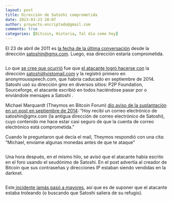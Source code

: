 ```yaml
---
layout: post
title: Dirección de Satoshi comprometida
date: 2023-03-23 20:07
author: proyecto.encriptado@gmail.com
comments: true
categories: [Bitcoin, Historia, Tal día como hoy]
---
```

<!-- wp:paragraph {"style":{"elements":{"link":{"color":{"text":"#0745e3"}}}}} -->
<p class="has-link-color">El 23 de abril de 2011 es <a href="https://twitter.com/DocumentingBTC/status/1385600763611787265/photo/1">la fecha de la última conversación</a> desde la dirección <a href="mailto:satoshin@gmx.com">satoshin@gmx.com</a>. Luego, esa dirección estaría comprometida.</p>
<!-- /wp:paragraph -->

<!-- wp:image {"id":629,"sizeSlug":"large","linkDestination":"none"} -->
<figure class="wp-block-image size-large"><img src="https://proyectobitcoin.com/wp-content/uploads/2023/03/23-abril-1-1024x576.png" alt="" class="wp-image-629"/></figure>
<!-- /wp:image -->

<!-- wp:paragraph {"style":{"elements":{"link":{"color":{"text":"#0745e3"}}}}} -->
<p class="has-link-color">Lo que <a href="https://www.forbes.com/sites/kashmirhill/2014/09/16/satoshi-nakamoto-email-hack/?sh=1485698a1dd9">se cree que ocurrió</a> fue que <a href="https://www.bitdefender.com/blog/hotforsecurity/bitcoin-founder-satoshi-nakamotos-email-apparently-hijacked/">el atacante logró hacerse con</a> la dirección <a href="mailto:satoshi@vistomail.com">satoshi@vistomail.com</a> y la registró primero en anonymousspeech.com, que habría caducado en septiembre de 2014. Satoshi usó su dirección gmx en diversos sitios: P2P Foundation, Sourceforge, el atacante escribió en todos haciéndose pasar por o enviándole mensajes a Satoshi .</p>
<!-- /wp:paragraph -->

<!-- wp:paragraph {"style":{"elements":{"link":{"color":{"text":"#0745e3"}}}}} -->
<p class="has-link-color">Michael Marquardt (Theymos en Bitcoin Forum) <a href="https://bitcointalk.org/index.php?topic=775174.0">dio aviso de la suplantación en un post en septiembre de 2014</a>: “Hoy recibí un correo electrónico de satoshin@gmx.com (la antigua dirección de correo electrónico de Satoshi), cuyo contenido me hace estar casi seguro de que la cuenta de correo electrónico está comprometida.”</p>
<!-- /wp:paragraph -->

<!-- wp:paragraph -->
<p>Cuando le preguntaron qué decía el mail, Theymos respondió con una cita: “Michael, envíame algunas monedas antes de que te ataque”</p>
<!-- /wp:paragraph -->

<!-- wp:image {"id":630,"sizeSlug":"full","linkDestination":"none"} -->
<figure class="wp-block-image size-full"><img src="https://proyectobitcoin.com/wp-content/uploads/2023/03/23-da-abril-2.png" alt="" class="wp-image-630"/></figure>
<!-- /wp:image -->

<!-- wp:paragraph -->
<p>Una hora después, en el mismo hilo, se avisó que el atacante había escrito en el foro usando el seudónimo de Satoshi. En el post advertía al creador de Bitcoin que sus contraseñas y direcciones IP estaban siendo vendidas en la darknet.</p>
<!-- /wp:paragraph -->

<!-- wp:image {"id":631,"sizeSlug":"large","linkDestination":"none"} -->
<figure class="wp-block-image size-large"><img src="https://proyectobitcoin.com/wp-content/uploads/2023/03/23-de-abril-3-1024x193.png" alt="" class="wp-image-631"/></figure>
<!-- /wp:image -->

<!-- wp:paragraph {"style":{"elements":{"link":{"color":{"text":"#0745e3"}}}}} -->
<p class="has-link-color">Este<a href="https://www.reddit.com/r/Bitcoin/comments/8evs1b/til_that_if_you_send_an_email_to_the_original/"> incidente jamás pasó a mayores</a>, así que es de suponer que el atacante estaba troleando (o buscando que Satoshi saliera de su refugio).</p>
<!-- /wp:paragraph -->
